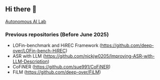 ## Hi there 👋


[Autonomous AI Lab](https://aai.korea.ac.kr/)


### Previous repositories (Before June 2025)
* LOFin-benchmark and HiREC Framework (https://github.com/deep-over/LOFin-bench-HiREC)
* ASR with LLM (https://github.com/nickjw0205/Improving-ASR-with-LLM-Description)
* CoFiNER (https://github.com/sue991/CoFiNER)
* FiLM (https://github.com/deep-over/FiLM)
<!--

**Here are some ideas to get you started:**

🙋‍♀️ A short introduction - what is your organization all about?
🌈 Contribution guidelines - how can the community get involved?
👩‍💻 Useful resources - where can the community find your docs? Is there anything else the community should know?
🍿 Fun facts - what does your team eat for breakfast?
🧙 Remember, you can do mighty things with the power of [Markdown](https://docs.github.com/github/writing-on-github/getting-started-with-writing-and-formatting-on-github/basic-writing-and-formatting-syntax)
-->
